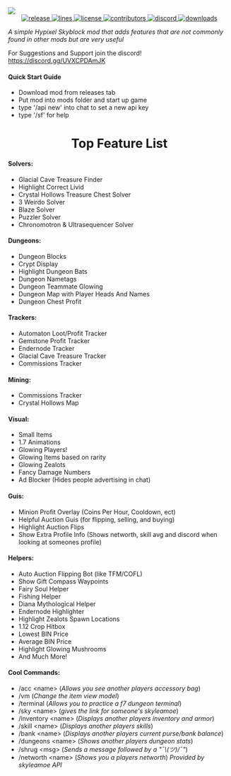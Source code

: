 <img src='https://user-images.githubusercontent.com/78495381/210632075-c8401a50-aa36-4c57-b67b-a03a557f078f.png'/>
<div align="center">
    <!-- release -->
    <a href="https://github.com/MrFast-js/SkyblockFeatures/releases/latest" target="_blank">
        <img src="https://img.shields.io/github/v/release/MrFast-js/SkyblockFeatures?color=informational&include_prereleases&label=release&logo=github&logoColor=white" alt="release">
    </a>
    <!-- lines -->
    <a href="https://github.com/MrFast-js/SkyblockFeatures/graphs/code-frequency" target="_blank">
        <img src="https://img.shields.io/tokei/lines/github/MrFast-js/SkyblockFeatures?label=lines&color=informational&logo=GitHub" alt="lines">
    </a>
    <!-- license -->
    <a href="./LICENSE" target="_blank">
        <img src="https://img.shields.io/github/license/MrFast-js/SkyblockFeatures?color=informational" alt="license">
    </a>
    <!-- contributors -->
    <a href="https://github.com/MrFast-js/SkyblockFeatures/graphs/contributors" target="_blank">
        <img src="https://img.shields.io/github/contributors/MrFast-js/SkyblockFeatures?color=informational&logo=GitHub" alt="contributors">
    </a>
    <!-- discord -->
    <a href="https://discord.gg/UVXCPDAmJK" target="_blank">
        <img src="https://img.shields.io/discord/1004750886985277583?label=discord&color=informational&logo=Discord&logoColor=FFFFFF" alt="discord">
    </a>
    <!-- downloads -->
    <a href="https://github.com/MrFast-js/SkyblockFeatures/releases" target="_blank">
        <img src="https://img.shields.io/github/downloads/MrFast-js/SkyblockFeatures/total?label=downloads&color=informational&logo=GitHub" alt="downloads">
    </a>
</div>

*A simple Hypixel Skyblock mod that adds features that are not commonly found in other mods but are very useful*


For Suggestions and Support join the discord! https://discord.gg/UVXCPDAmJK

#### Quick Start Guide
- Download mod from releases tab
- Put mod into mods folder and start up game
- type '/api new' into chat to set a new api key
- type '/sf' for help

<h1 align="center">Top Feature List</h1>

#### Solvers:
- Glacial Cave Treasure Finder
- Highlight Correct Livid
- Crystal Hollows Treasure Chest Solver
- 3 Weirdo Solver
- Blaze Solver
- Puzzler Solver
- Chronomotron & Ultrasequencer Solver

#### Dungeons:
- Dungeon Blocks
- Crypt Display
- Highlight Dungeon Bats
- Dungeon Nametags
- Dungeon Teammate Glowing
- Dungeon Map with Player Heads And Names
- Dungeon Chest Profit

#### Trackers: 
- Automaton Loot/Profit Tracker
- Gemstone Profit Tracker
- Endernode Tracker
- Glacial Cave Treasure Tracker
- Commissions Tracker

#### Mining:
- Commissions Tracker
- Crystal Hollows Map

#### Visual:
- Small Items
- 1.7 Animations
- Glowing Players!
- Glowing Items based on rarity
- Glowing Zealots
- Fancy Damage Numbers
- Ad Blocker (Hides people advertising in chat)

#### Guis:
- Minion Profit Overlay (Coins Per Hour, Cooldown, ect)
- Helpful Auction Guis (for flipping, selling, and buying)
- Highlight Auction Flips
- Show Extra Profile Info (Shows networth, skill avg and discord when looking at someones profile)

#### Helpers:
- Auto Auction Flipping Bot (like TFM/COFL)
- Show Gift Compass Waypoints
- Fairy Soul Helper
- Fishing Helper
- Diana Mythological Helper
- Endernode Highlighter
- Highlight Zealots Spawn Locations
- 1.12 Crop Hitbox
- Lowest BIN Price
- Average BIN Price
- Highlight Glowing Mushrooms
- And Much More!

#### Cool Commands:
- /acc \<name\> (*Allows you see another players accessory bag*)
- /vm (*Change the item view model*)
- /terminal (*Allows you to practice a f7 dungeon terminal*)
- /sky \<name\> (*gives the link for someone's skyleamoe*)
- /inventory \<name\> (*Displays another players inventory and armor*)
- /skill \<name\> (*Displays another players skills*)
- /bank \<name\> (*Displays another players current purse/bank balance*)
- /dungeons \<name\> (*Shows another players dungeon stats*)
- /shrug \<msg\> (*Sends a message followed by a "¯\\_(ツ)_/¯"*)
- /networth \<name\> (*Shows you a players networth*) *Provided by skyleamoe API*
